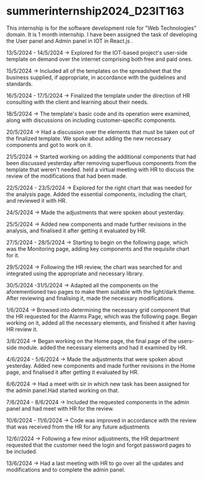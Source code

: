 # summerinternship2024_D23IT163

This internship is for the software development role for "Web Technologies" domain. It is 1 month internship. I have been assigned the task of developing the User panel and Admin panel in IOT in React.js . 

13/5/2024 - 14/5/2024
-> Explored for the IOT-based project's user-side template on demand over the internet comprising both free and paid ones.

15/5/2024
-> Included all of the templates on the spreadsheet that the business supplied, if appropriate, in accordance with the guidelines and standards.

16/5/2024 - 17/5/2024
-> Finalized the template under the direction of HR consulting with the client and learning about their needs.

18/5/2024
-> The template's basic code and its operation were examined, along with discussions on including customer-specific components.

20/5/2024
-> Had a discussion over the elements that must be taken out of the finalized template. We spoke about adding the new necessary components and got to work on it.

21/5/2024
-> Started working on adding the additional components that had been discussed yesterday after removing superfluous components from the template that weren't needed. held     a virtual meeting with HR to discuss the review of the modifications that had been made.

22/5/2024 - 23/5/2024
-> Explored for the right chart that was needed for the analysis page. Added the essential components, including the chart, and reviewed it with HR. 

24/5/2024
-> Made the adjustments that were spoken about yesterday. 

25/5/2024
-> Added new components and made further revisions in the analysis, and finalised it after getting it evaluated by HR.

27/5/2024 - 28/5/2024
-> Starting to begin on the following page, which was the Monitoring page, adding key components and the requisite chart for it.

29/5/2024
-> Following the HR review, the chart was searched for and integrated using the appropriate and necessary library.

30/5/2024 -31/5/2024
-> Adapted all the components on the aforementioned two pages to make them suitable with the light/dark theme. After reviewing and finalising it, made the necessary           modifications.

1/6/2024
-> Browsed into determining the necessary grid component that the HR requested for the Alarms Page, which was the following page.  Began working on it, added all the          necessary elements, and finished it after having HR review it.

3/6/2024
-> Began working on the Home page, the final page of the users-side module. added the necessary elements and had it examined by HR.

4/6/2024 - 5/6/2024
-> Made the adjustments that were spoken about yesterday. Added new components and made further revisions in the Home page, and finalised it after getting it evaluated by HR.

6/6/2024
-> Had a meet with sir in which new task has been assigned for the admin panel.Had started working on that.

7/6/2024 - 8/6/2024
-> Included the requested components in the admin panel and had meet with HR for the review.

10/6/2024 - 11/6/2024
-> Code was improved in accordance with the review that was received from the HR for any future adjustments

12/6//2024
-> Following a few minor adjustments, the HR department requested that the customer need the login and forgot password pages to be included.

13/6/2024
-> Had a last meeting with HR to go over all the updates and modifications and to complete the admin panel.

